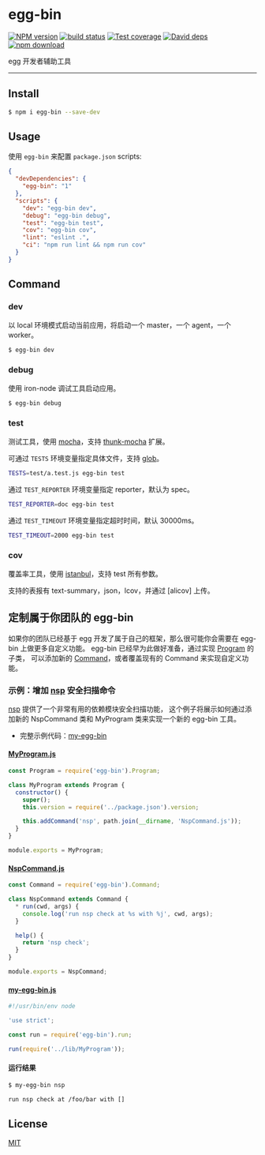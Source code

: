 # egg-bin

[![NPM version][npm-image]][npm-url]
[![build status][travis-image]][travis-url]
[![Test coverage][codecov-image]][codecov-url]
[![David deps][david-image]][david-url]
[![npm download][download-image]][download-url]

[npm-image]: https://img.shields.io/npm/v/egg-bin.svg?style=flat-square
[npm-url]: https://npmjs.org/package/egg-bin
[travis-image]: https://img.shields.io/travis/eggjs/egg-bin.svg?style=flat-square
[travis-url]: https://travis-ci.org/eggjs/egg-bin
[codecov-image]: https://codecov.io/github/eggjs/egg-bin/coverage.svg?branch=master
[codecov-url]: https://codecov.io/github/eggjs/egg-bin?branch=master
[david-image]: https://img.shields.io/david/eggjs/egg-bin.svg?style=flat-square
[david-url]: https://david-dm.org/eggjs/egg-bin
[download-image]: https://img.shields.io/npm/dm/egg-bin.svg?style=flat-square
[download-url]: https://npmjs.org/package/egg-bin

egg 开发者辅助工具

---

## Install

```bash
$ npm i egg-bin --save-dev
```

## Usage

使用 `egg-bin` 来配置 `package.json` scripts:

```json
{
  "devDependencies": {
    "egg-bin": "1"
  },
  "scripts": {
    "dev": "egg-bin dev",
    "debug": "egg-bin debug",
    "test": "egg-bin test",
    "cov": "egg-bin cov",
    "lint": "eslint .",
    "ci": "npm run lint && npm run cov"
  }
}
```

## Command

### dev

以 local 环境模式启动当前应用，将启动一个 master，一个 agent，一个 worker。

```bash
$ egg-bin dev
```

### debug

使用 iron-node 调试工具启动应用。

```bash
$ egg-bin debug
```

### test

测试工具，使用 [mocha]，支持 [thunk-mocha] 扩展。

可通过 `TESTS` 环境变量指定具体文件，支持 [glob]。

```bash
TESTS=test/a.test.js egg-bin test
```

通过 `TEST_REPORTER` 环境变量指定 reporter，默认为 spec。

```bash
TEST_REPORTER=doc egg-bin test
```

通过 `TEST_TIMEOUT` 环境变量指定超时时间，默认 30000ms。

```bash
TEST_TIMEOUT=2000 egg-bin test
```

### cov

覆盖率工具，使用 [istanbul]，支持 test 所有参数。

支持的表报有 text-summary，json，lcov，并通过 [alicov] 上传。

## 定制属于你团队的 egg-bin

如果你的团队已经基于 egg 开发了属于自己的框架，那么很可能你会需要在 egg-bin 上做更多自定义功能。
egg-bin 已经早为此做好准备，通过实现 [Program](lib/Program.js) 的子类，
可以添加新的 [Command](lib/Command.js)，或者覆盖现有的 Command 来实现自定义功能。

### 示例：增加 [nsp] 安全扫描命令

[nsp] 提供了一个非常有用的依赖模块安全扫描功能，
这个例子将展示如何通过添加新的 NspCommand 类和 MyProgram 类来实现一个新的 egg-bin 工具。

- 完整示例代码：[my-egg-bin](test/fixtures/my-egg-bin)

#### [MyProgram.js](test/fixtures/my-egg-bin/lib/MyProgram.js)

```js
const Program = require('egg-bin').Program;

class MyProgram extends Program {
  constructor() {
    super();
    this.version = require('../package.json').version;

    this.addCommand('nsp', path.join(__dirname, 'NspCommand.js'));
  }
}

module.exports = MyProgram;
```

#### [NspCommand.js](test/fixtures/my-egg-bin/lib/NspCommand.js)

```js
const Command = require('egg-bin').Command;

class NspCommand extends Command {
  * run(cwd, args) {
    console.log('run nsp check at %s with %j', cwd, args);
  }

  help() {
    return 'nsp check';
  }
}

module.exports = NspCommand;
```

#### [my-egg-bin.js](test/fixtures/my-egg-bin/bin/my-egg-bin.js)

```js
#!/usr/bin/env node

'use strict';

const run = require('egg-bin').run;

run(require('../lib/MyProgram'));
```

#### 运行结果

```bash
$ my-egg-bin nsp

run nsp check at /foo/bar with []
```

## License

[MIT](LICENSE)


[mocha]: https://mochajs.org
[thunk-mocha]: https://npmjs.com/thunk-mocha
[glob]: https://github.com/isaacs/node-glob
[istanbul]: https://github.com/gotwarlost/istanbul
[nsp]: https://npmjs.com/thunk-mocha
